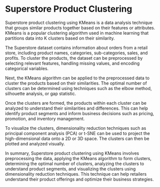 # Superstore Product Clustering

Superstore product clustering using KMeans is a data analysis technique that groups similar products together based on their features or attributes. KMeans is a popular clustering algorithm used in machine learning that partitions data into K clusters based on their similarity.

The Superstore dataset contains information about orders from a retail store, including product names, categories, sub-categories, sales, and profits. To cluster the products, the dataset can be preprocessed by selecting relevant features, handling missing values, and encoding categorical variables.

Next, the KMeans algorithm can be applied to the preprocessed data to cluster the products based on their similarities. The optimal number of clusters can be determined using techniques such as the elbow method, silhouette analysis, or gap statistic.

Once the clusters are formed, the products within each cluster can be analyzed to understand their similarities and differences. This can help identify product segments and inform business decisions such as pricing, promotion, and inventory management.

To visualize the clusters, dimensionality reduction techniques such as principal component analysis (PCA) or t-SNE can be used to project the high-dimensional data onto a 2D or 3D space. The clusters can then be plotted and analyzed visually.

In summary, Superstore product clustering using KMeans involves preprocessing the data, applying the KMeans algorithm to form clusters, determining the optimal number of clusters, analyzing the clusters to understand product segments, and visualizing the clusters using dimensionality reduction techniques. This technique can help retailers understand their product offerings and optimize their business strategies.

